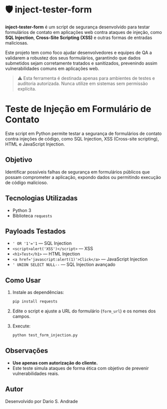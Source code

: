 # 🛡️ inject-tester-form

**inject-tester-form** é um script de segurança desenvolvido para testar formulários de contato em aplicações web contra ataques de injeção, como **SQL Injection**, **Cross-Site Scripting (XSS)** e outras formas de entradas maliciosas.

Este projeto tem como foco ajudar desenvolvedores e equipes de QA a validarem a robustez dos seus formulários, garantindo que dados submetidos sejam corretamente tratados e sanitizados, prevenindo assim vulnerabilidades comuns em aplicações web.

> ⚠️ Esta ferramenta é destinada apenas para ambientes de testes e auditoria autorizada. Nunca utilize em sistemas sem permissão explícita.

# Teste de Injeção em Formulário de Contato

Este script em Python permite testar a segurança de formulários de contato contra injeções de código, como SQL Injection, XSS (Cross-site scripting), HTML e JavaScript Injection.

## Objetivo

Identificar possíveis falhas de segurança em formulários públicos que possam comprometer a aplicação, expondo dados ou permitindo execução de código malicioso.

## Tecnologias Utilizadas

- Python 3
- Biblioteca `requests`

## Payloads Testados

- `' OR '1'='1` — SQL Injection
- `<script>alert('XSS')</script>` — XSS
- `<h1>Test</h1>` — HTML Injection
- `<a href='javascript:alert(1)'>Click</a>` — JavaScript Injection
- `' UNION SELECT NULL--` — SQL Injection avançado

## Como Usar

1. Instale as dependências:
    ```bash
    pip install requests
    ```

2. Edite o script e ajuste a URL do formulário (`form_url`) e os nomes dos campos.

3. Execute:
    ```bash
    python test_form_injection.py
    ```

## Observações

- **Use apenas com autorização do cliente.**
- Este teste simula ataques de forma ética com objetivo de prevenir vulnerabilidades reais.

## Autor

Desenvolvido por Dario S. Andrade
